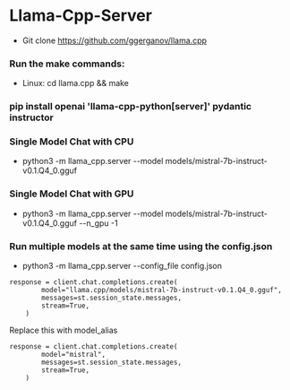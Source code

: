 # Llama-Cpp-Server

- Git clone https://github.com/ggerganov/llama.cpp
  
### Run the make commands:

- Linux: cd llama.cpp && make

### pip install openai 'llama-cpp-python[server]' pydantic instructor

### Single Model Chat with CPU
- python3 -m llama_cpp.server --model models/mistral-7b-instruct-v0.1.Q4_0.gguf 
### Single Model Chat with GPU 
- python3 -m llama_cpp.server --model models/mistral-7b-instruct-v0.1.Q4_0.gguf  --n_gpu -1

### Run multiple models at the same time using the config.json
- python3 -m llama_cpp.server --config_file config.json
```
response = client.chat.completions.create(
        model="llama.cpp/models/mistral-7b-instruct-v0.1.Q4_0.gguf",
        messages=st.session_state.messages,
        stream=True,
    )
```
Replace this with model_alias
```
response = client.chat.completions.create(
        model="mistral",
        messages=st.session_state.messages,
        stream=True,
    )
```
